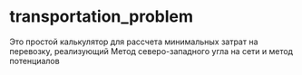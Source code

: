 # transportation_problem
Это простой калькулятор для рассчета минимальных затрат на перевозку, реализующий Метод северо-западного угла на сети и метод потенциалов
